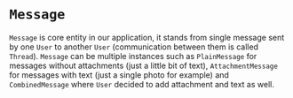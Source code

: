 # `Message`

`Message` is core entity in our application, it stands from
single message sent by one `User` to another `User`
(communication between them is called `Thread`). `Message`
can be multiple instances such as `PlainMessage` for
messages without attachments (just a little bit of text),
`AttachmentMessage` for messages with text (just a single
photo for example) and `CombinedMessage` where `User`
decided to add attachment and text as well.
